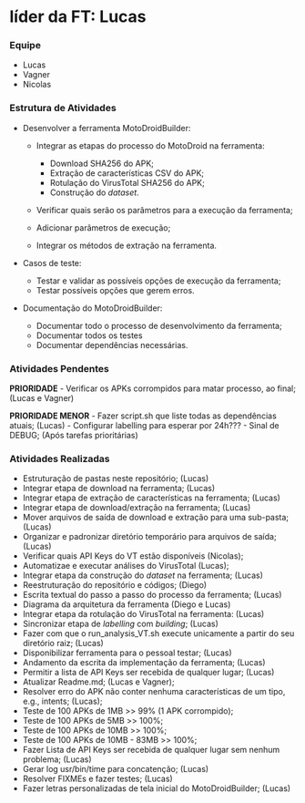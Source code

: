 # líder da FT: Lucas

### Equipe

- Lucas
- Vagner
- Nicolas

### Estrutura de Atividades

- Desenvolver a ferramenta MotoDroidBuilder:

    - Integrar as etapas do processo do MotoDroid na ferramenta:
        - Download SHA256 do APK;
        - Extração de características CSV do APK;
        - Rotulação do VirusTotal SHA256 do APK;
        - Construção do *dataset*.

    - Verificar quais serão os parâmetros para a execução da ferramenta;
    - Adicionar parâmetros de execução;
    - Integrar os métodos de extração na ferramenta.

- Casos de teste:
    - Testar e validar as possíveis opções de execução da ferramenta;
    - Testar possíveis opções que gerem erros.

- Documentação do MotoDroidBuilder:
    - Documentar todo o processo de desenvolvimento da ferramenta;
    - Documentar todos os testes
    - Documentar dependências necessárias.

### Atividades Pendentes
 **PRIORIDADE**
    - Verificar os APKs corrompidos para matar processo, ao final; (Lucas e Vagner)

**PRIORIDADE MENOR**
    - Fazer script.sh que liste todas as dependências atuais; (Lucas)
    - Configurar labelling para esperar por 24h???
    - Sinal de DEBUG; (Após tarefas prioritárias)



### Atividades Realizadas
- Estruturação de pastas neste repositório; (Lucas)
- Integrar etapa de download na ferramenta; (Lucas)
- Integrar etapa de extração de características na ferramenta; (Lucas)
- Integrar etapa de download/extração na ferramenta; (Lucas)
- Mover arquivos de saída de download e extração para uma sub-pasta; (Lucas)
- Organizar e padronizar diretório temporário para arquivos de saída; (Lucas)
- Verificar quais API Keys do VT estão disponíveis (Nicolas);
- Automatizae e executar análises do VirusTotal (Lucas);
- Integrar etapa da construção do *dataset* na ferramenta; (Lucas)
- Reestruturação do repositório e códigos; (Diego)
- Escrita textual do passo a passo do processo da ferramenta; (Lucas)
- Diagrama da arquitetura da ferramenta (Diego e Lucas)
- Integrar etapa da rotulação do VirusTotal na ferramenta: (Lucas)
- Sincronizar etapa de *labelling* com *building*; (Lucas)
- Fazer com que o run_analysis_VT.sh execute unicamente a partir do seu diretório raiz; (Lucas)
- Disponibilizar ferramenta para o pessoal testar; (Lucas)
- Andamento da escrita da implementação da ferramenta; (Lucas)
- Permitir a lista de API Keys ser recebida de qualquer lugar; (Lucas)
- Atualizar Readme.md; (Lucas e Vagner);
- Resolver erro do APK não conter nenhuma características de um tipo, e.g., intents; (Lucas);
- Teste de 100 APKs de 1MB >> 99% (1 APK corrompido);
- Teste de 100 APKs de 5MB >> 100%;
- Teste de 100 APKs de 10MB >> 100%;
- Teste de 100 APKs de 10MB - 83MB >> 100%;
- Fazer Lista de API Keys ser recebida de qualquer lugar sem nenhum problema; (Lucas)
- Gerar log usr/bin/time para concatenção; (Lucas)
- Resolver FIXMEs e fazer testes; (Lucas)
- Fazer letras personalizadas de tela inicial do MotoDroidBuilder; (Lucas)